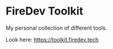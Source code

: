 # FireDev Toolkit

My personal collection of different tools.

Look here: https://toolkit.firedev.tech
